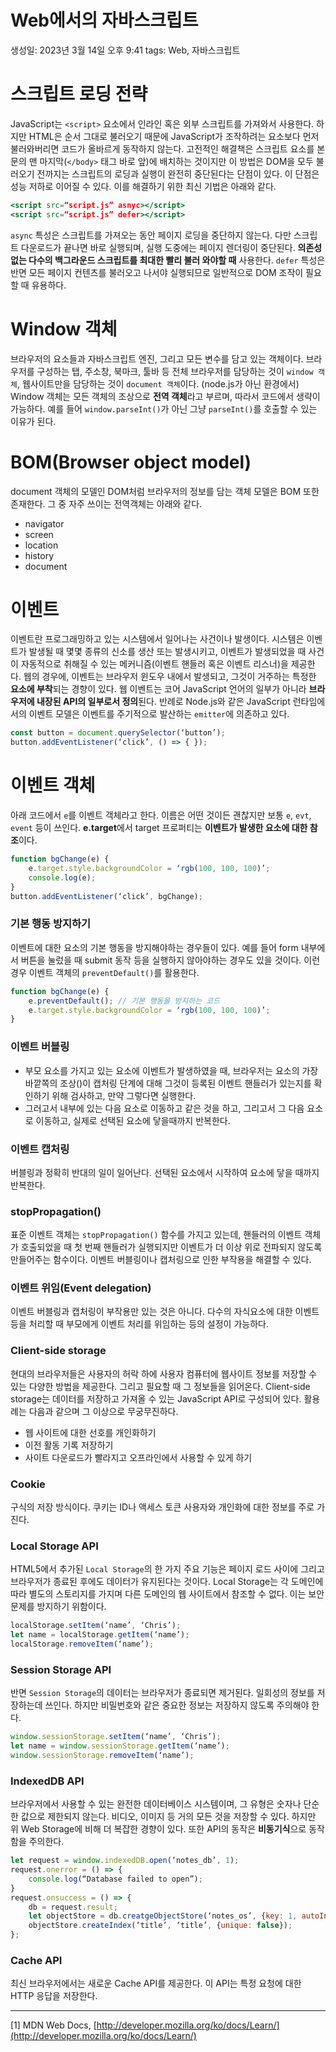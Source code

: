 # Web에서의 자바스크립트

생성일: 2023년 3월 14일 오후 9:41
tags: Web, 자바스크립트

# 스크립트 로딩 전략

JavaScript는 `<script>` 요소에서 인라인 혹은 외부 스크립트를 가져와서 사용한다. 하지만 HTML은 순서 그대로 불러오기 때문에 JavaScript가 조작하려는 요소보다 먼저 불러와버리면 코드가 올바르게 동작하지 않는다. 고전적인 해결책은 스크립트 요소를 본문의 맨 마지막(`</body>` 태그 바로 앞)에 배치하는 것이지만 이 방법은 DOM을 모두 불러오기 전까지는 스크립트의 로딩과 실행이 완전히 중단된다는 단점이 있다. 이 단점은 성능 저하로 이어질 수 있다. 이를 해결하기 위한 최신 기법은 아래와 같다.

```jsx
<script src=“script.js” asnyc></script>
<script src=“script.js” defer></script>
```

`async` 특성은 스크립트를 가져오는 동안 페이지 로딩을 중단하지 않는다. 다만 스크립트 다운로드가 끝나면 바로 실행되며, 실행 도중에는 페이지 렌더링이 중단된다. **의존성없는 다수의 백그라운드 스크립트를 최대한 빨리 불러 와야할 때** 사용한다.  `defer` 특성은 반면 모든 페이지 컨텐츠를 불러오고 나서야 실행되므로 일반적으로 DOM 조작이 필요할 때 유용하다.

# Window 객체

브라우저의 요소들과 자바스크립트 엔진, 그리고 모든 변수를 담고 있는 객체이다. 브라우저를 구성하는 탭, 주소창, 북마크, 툴바 등 전체 브라우저를 담당하는 것이 `window 객체`, 웹사이트만을 담당하는 것이 `document 객체`이다. (node.js가 아닌 환경에서) Window 객체는 모든 객체의 조상으로 **전역 객체**라고 부르며, 따라서 코드에서 생략이 가능하다. 예를 들어 `window.parseInt()`가 아닌  그냥 `parseInt()`를 호출할 수 있는 이유가 된다.

# BOM(Browser object model)

document 객체의 모델인 DOM처럼 브라우저의 정보를 담는 객체 모델은 BOM 또한 존재한다. 그 중 자주 쓰이는 전역객체는 아래와 같다.

- navigator
- screen
- location
- history
- document

# 이벤트

이벤트란 프로그래밍하고 있는 시스템에서 일어나는 사건이나 발생이다. 시스템은 이벤트가 발생될 때 몇몇 종류의 신소를 생산 또는 발생시키고, 이벤트가 발생되었을 때 사건이 자동적으로 취해질 수 있는 메커니즘(이벤트 핸들러 혹은 이벤트 리스너)을 제공한다. 웹의 경우에, 이벤트는 브라우저 윈도우 내에서 발생되고, 그것이 거주하는 특정한 **요소에 부착**되는 경향이 있다. 웹 이벤트는 코어 JavaScript 언어의 일부가 아니라 **브라우저에 내장된 API의 일부로서 정의**된다. 반례로 Node.js와 같은 JavaScript 런타임에서의 이벤트 모델은 이벤트를 주기적으로 발산하는 `emitter`에 의존하고 있다.

```jsx
const button = document.querySelector(‘button’);
button.addEventListener(‘click’, () => { });
```

# 이벤트 객체

아래 코드에서 `e`를 이벤트 객체라고 한다. 이름은 어떤 것이든 괜찮지만 보통 `e`, `evt`, `event` 등이 쓰인다. **e.target**에서 target 프로퍼티는 **이벤트가 발생한 요소에 대한 참조**이다.

```jsx
function bgChange(e) {
	e.target.style.backgroundColor = ‘rgb(100, 100, 100)’;
	console.log(e);
}
button.addEventListener(‘click’, bgChange);
```

### 기본 행동 방지하기

이벤트에 대한 요소의 기본 행동을 방지해야하는 경우들이 있다. 예를 들어 form 내부에서 버튼을 눌렀을 때 submit 동작 등을 실행하지 않아야하는 경우도 있을 것이다. 이런 경우 이벤트 객체의 `preventDefault()`를 활용한다.

```jsx
function bgChange(e) {
	e.preventDefault();	// 기본 행동을 방지하는 코드
	e.target.style.backgroundColor = ‘rgb(100, 100, 100)’;
}
```

### 이벤트 버블링

- 부모 요소를 가지고 있는 요소에 이벤트가 발생하였을 때, 브라우저는 요소의 가장 바깥쪽의 조상(<html>)이 캡처링 단계에 대해 그것이 등록된 이벤트 핸들러가 있는지를 확인하기 위해 검사하고, 만약 그렇다면 실행한다.
- 그러고서 <html> 내부에 있는 다음 요소로 이동하고 같은 것을 하고, 그리고서 그 다음 요소로 이동하고, 실제로 선택된 요소에 닿을때까지 반복한다.

### 이벤트 캡처링

버블링과 정확히 반대의 일이 일어난다. 선택된 요소에서 시작하여 <html> 요소에 닿을 때까지 반복한다.

### stopPropagation()

표준 이벤트 객체는 `stopPropagation()` 함수를 가지고 있는데, 핸들러의 이벤트 객체가 호출되었을 때 첫 번째 핸들러가 실행되지만 이벤트가 더 이상 위로 전파되지 않도록 만들어주는 함수이다. 이벤트 버블링이나 캡처링으로 인한 부작용을 해결할 수 있다.

### 이벤트 위임(Event delegation)

이벤트 버블링과 캡처링이 부작용만 있는 것은 아니다. 다수의 자식요소에 대한 이벤트 등을 처리할 때 부모에게 이벤트 처리를 위임하는 등의 설정이 가능하다.

### Client-side storage

현대의 브라우저들은 사용자의 허락 하에 사용자 컴퓨터에 웹사이트 정보를 저장할 수 있는 다양한 방법을 제공한다. 그리고 필요할 때 그 정보들을 읽어온다. Client-side storage는 데이터를 저장하고 가져올 수 있는 JavaScript API로 구성되어 있다. 활용례는 다음과 같으며 그 이상으로 무궁무진하다.

- 웹 사이트에 대한 선호를 개인화하기
- 이전 활동 기록 저장하기
- 사이트 다운로드가 빨라지고 오프라인에서 사용할 수 있게 하기

### Cookie

구식의 저장 방식이다. 쿠키는 ID나 액세스 토큰 사용자와 개인화에 대한 정보를 주로 가진다.

### Local Storage API

HTML5에서 추가된 `Local Storage`의 한 가지 주요 기능은 페이지 로드 사이에 그리고 브라우저가 종료된 후에도 데이터가 유지된다는 것이다. Local Storage는 각 도메인에 따라 별도의 스토리지를 가지며 다른 도메인의 웹 사이트에서 참조할 수 없다. 이는 보안 문제를 방지하기 위함이다.

```jsx
localStorage.setItem(‘name’, ‘Chris’);
let name = localStorage.getItem(‘name’);
localStorage.removeItem(‘name’);
```

### Session Storage API

반면 `Session Storage`의 데이터는 브라우저가 종료되면 제거된다. 일회성의 정보를 저장하는데 쓰인다. 하지만 비밀번호와 같은 중요한 정보는 저장하지 않도록 주의해야 한다.

```jsx
window.sessionStorage.setItem(‘name’, ‘Chris’);
let name = window.sessionStorage.getItem(‘name’);
window.sessionStorage.removeItem(‘name’);
```

### IndexedDB API

브라우저에서 사용할 수 있는 완전한 데이터베이스 시스템이며, 그 유형은 숫자나 단순한 값으로 제한되지 않는다. 비디오, 이미지 등 거의 모든 것을 저장할 수 있다. 하지만 위 Web Storage에 비해 더 복잡한 경향이 있다. 또한 API의 동작은 **비동기식**으로 동작 함을 주의한다.

```jsx
let request = window.indexedDB.open(‘notes_db’, 1);
request.onerror = () => {
	console.log(“Database failed to open”);
}
request.onsuccess = () => {
	db = request.result;
	let objectStore = db.creatgeObjectStore(‘notes_os’, {key: 1, autoIncrement: true});
	objectStore.createIndex(‘title’, ‘title’, {unique: false});
};
```

### Cache API

최신 브라우저에서는 새로운 Cache API를 제공한다. 이 API는 특정 요청에 대한 HTTP 응답을 저장한다.

---

[1] MDN Web Docs, [http://developer.mozilla.org/ko/docs/Learn/](http://developer.mozilla.org/ko/docs/Learn/)